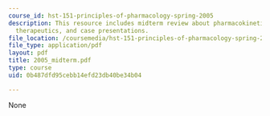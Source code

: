 ```yaml
---
course_id: hst-151-principles-of-pharmacology-spring-2005
description: This resource includes midterm review about pharmacokinetics, pharmacodynamics,
  therapeutics, and case presentations.
file_location: /coursemedia/hst-151-principles-of-pharmacology-spring-2005/0b487dfd95cebb14efd23db40be34b04_2005_midterm.pdf
file_type: application/pdf
layout: pdf
title: 2005_midterm.pdf
type: course
uid: 0b487dfd95cebb14efd23db40be34b04

---
```

None